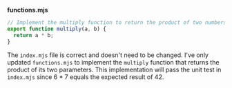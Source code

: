 **functions.mjs**

```js
// Implement the multiply function to return the product of two numbers
export function multiply(a, b) {
  return a * b;
}
```

The `index.mjs` file is correct and doesn't need to be changed. I've only updated `functions.mjs` to implement the `multiply` function that returns the product of its two parameters. This implementation will pass the unit test in `index.mjs` since 6 * 7 equals the expected result of 42.